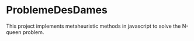 # ProblemeDesDames
This project implements metaheuristic methods in javascript to solve the N-queen problem.
